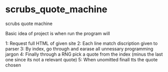 # scrubs_quote_machine
scrubs quote machine

Basic idea of project is when run the program will

1: Request full HTML of given site
2: Each line match discription given to parser
3: By index, go through and earase all unnessary programming jargon
4: Finally through a RNG pick a quote from the index (minus the last one since its not a relevant quote)
5: When unomitted finall tts the quote chosen
